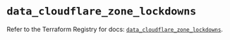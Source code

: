 # `data_cloudflare_zone_lockdowns`

Refer to the Terraform Registry for docs: [`data_cloudflare_zone_lockdowns`](https://registry.terraform.io/providers/cloudflare/cloudflare/5.10.0/docs/data-sources/zone_lockdowns).
